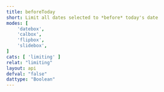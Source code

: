 ```yaml
---
title: beforeToday
short: Limit all dates selected to *before* today's date
modes: [
	'datebox',
	'calbox',
	'flipbox',
	'slidebox',
]
cats: [ 'limiting' ]
relat: "limiting"
layout: api
defval: "false"
dattype: "Boolean"
---
```



